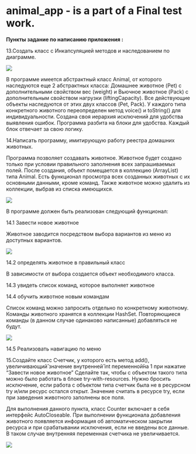 # animal_app - is a part of a Final test work.

**Пункты задание по написанию приложения :**

13.Создать класс с Инкапсуляцией методов и наследованием по диаграмме.

![](diagram/animal_app.jpg)

В программе имеется абстрактный класс Animal, от которого наследуются еще 2 абстрактных класса: Домашнее животное (Pet) 
с дополнительными свойством вес (weight) и Вьючное животное (Pack) с дополнительным свойством нагрузки (liftingCapacity).
Все действующие объекты наследуются от этих двух классов (Pet, Pack). У каждого типа конкретного животного 
переопределен метод voice() и toString() для индивидуальности.
Создана своя иерархия исключений для удобства выявления ошибок.
Программа разбита на блоки для удобства. Каждый блок отвечает за свою логику. 

14.Написать программу, имитирующую работу реестра домашних животных.

Программа позволяет создавать животное. Животное будет создано только при условии правильного заполнения всех 
запрашиваемых полей. После cоздания, объект помещается в коллекцию (ArrayList) типа Animal. 
Есть функционал просмотра всех созданных животных с их основными данными, кроме команд. 
Также животное можно удалить из коллекции, выбрав из списка имеющихся.

![](diagram/removing_animal.JPG)

В программе должен быть реализован следующий функционал:

14.1 Завести новое животное

Животное заводится посредством выбора вариантов из меню из доступных вариантов.

![](diagram/add_animal.JPG)

14.2 определять животное в правильный класс

В зависимости от выбора создается объект необходимого класса.

14.3 увидеть список команд, которое выполняет животное

14.4 обучить животное новым командам

Список команд можно запросить отдельно по конкретному животному.
Команды животного хранятся в коллекции HashSet. Повторяющиеся команды (в данном случае одинаково написанные) 
добавляться не будут.

![](diagram/add_command.JPG)


14.5 Реализовать навигацию по меню

15.Создайте класс Счетчик, у которого есть метод add(), увеличивающий̆
значение внутренней̆ int переменной̆на 1 при нажатие “Завести новое
животное” Сделайте так, чтобы с объектом такого типа можно было работать в
блоке try-with-resources. Нужно бросить исключение, если работа с объектом
типа счетчик была не в ресурсном try и/или ресурс остался открыт. Значение
считать в ресурсе try, если при заведения животного заполнены все поля.

Для выполнения данного пункта, класс Counter включает в себя интерфейс AutoCloseable. При выполнении функционала 
добавления животного появляется информация об автоматическом закрытии ресурса и при срабатывании исключения, 
если не введены все данные. В таком случае внутренняя переменная счетчика не увеличивается.

![](diagram/empty_fields_autoclosable.JPG)

